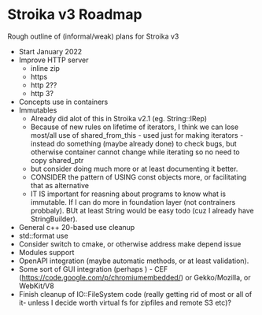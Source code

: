 # Stroika v3 Roadmap

Rough outline of (informal/weak) plans for Stroika v3

- Start January 2022
- Improve HTTP server
  - inline zip
  - https
  - http 2??
  - http 3?
- Concepts use in containers
- Immutables
  - Already did alot of this in Stroika v2.1 (eg. String::IRep)
  - Because of new rules on lifetime of iterators, I think we can lose most/all use of shared_from_this - used just for
    making iterators - instead do something (maybe already done) to check bugs, but otherwise container cannot change while
    iterating so no need to copy shared_ptr
  - but consider doing much more or at least documenting it better.
  - CONSIDER the pattern of USING const objects more, or facilitating that as alternative
  - IT IS important for reasning about programs to know what is immutable. If I can do more in foundation layer (not contrainers probbaly). BUt at least String would be easy todo (cuz I already have StringBuilder).
- General c++ 20-based use cleanup
- std::format use
- Consider switch to cmake, or otherwise address make depend issue
- Modules support
- OpenAPI integration (maybe automatic methods, or at least validation).
- Some sort of GUI integration (perhaps ) - CEF (https://code.google.com/p/chromiumembedded/) or Gekko/Mozilla, or WebKit/V8
- Finish cleanup of IO::FileSystem code (really getting rid of most or all of it- unless I decide worth virtual fs for zipfiles and remote S3 etc)?